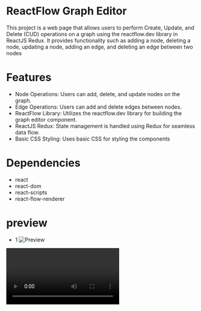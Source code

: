 # ReactFlow Graph Editor 

This project is a web page that allows users to perform Create, Update, and Delete (CUD) operations on a graph using the reactflow.dev library in ReactJS Redux. It provides functionality such as adding a node, deleting a node, updating a node, adding an edge, and deleting an edge between two nodes

# Features
- Node Operations: Users can add, delete, and update nodes on the graph.
- Edge Operations: Users can add and delete edges between nodes.
- ReactFlow Library: Utilizes the reactflow.dev library for building the graph editor component.
- ReactJS Redux: State management is handled using Redux for seamless data flow.
- Basic CSS Styling: Uses basic CSS for styling the components

# Dependencies
- react
- react-dom
- react-scripts
- react-flow-renderer

# preview
- 1
![Preview](https://github-production-user-asset-6210df.s3.amazonaws.com/95758463/324102577-097d228d-a267-4dca-86ab-6b7c2352d817.png?X-Amz-Algorithm=AWS4-HMAC-SHA256&X-Amz-Credential=AKIAVCODYLSA53PQK4ZA%2F20240701%2Fus-east-1%2Fs3%2Faws4_request&X-Amz-Date=20240701T174827Z&X-Amz-Expires=300&X-Amz-Signature=248ccb718abf3f682c5b5744cd2ef27d04ab63c8048419ef0f53fa66b3bd36a2&X-Amz-SignedHeaders=host&actor_id=91745441&key_id=0&repo_id=789100809)


![Demo](https://github-production-user-asset-6210df.s3.amazonaws.com/95758463/324103048-cc2d6971-cc0f-4b10-8433-4002dfb0e7b4.mp4?X-Amz-Algorithm=AWS4-HMAC-SHA256&X-Amz-Credential=AKIAVCODYLSA53PQK4ZA%2F20240701%2Fus-east-1%2Fs3%2Faws4_request&X-Amz-Date=20240701T174919Z&X-Amz-Expires=300&X-Amz-Signature=9ca224c1c4cae02f3692f645cd18f7bbdfa8d5d3d3c123ff1d2c5b511cd2efac&X-Amz-SignedHeaders=host&actor_id=0&key_id=0&repo_id=789100809)





